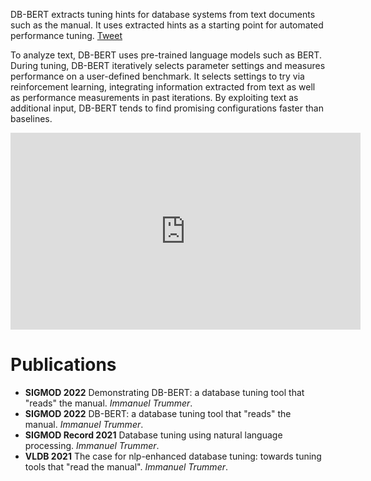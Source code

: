 DB-BERT extracts tuning hints for database systems from text documents such as the manual. It uses extracted hints as a starting point for automated performance tuning. <a class="twitter-share-button"
  href="https://twitter.com/intent/tweet?text=DB-BERT%20mines%20hints%20for%20database%20tuning%20from%20text%20documents%20-%20check%20it%20out%21%20%40ImmanuelTrummer%20%23NLP%20%23ML%20%23AI%20%23Databases">
Tweet</a><script async src="https://platform.twitter.com/widgets.js" charset="utf-8"></script>

To analyze text, DB-BERT uses pre-trained language models such as BERT. During tuning, DB-BERT iteratively selects parameter settings and measures performance on a user-defined benchmark. It selects settings to try via reinforcement learning, integrating information extracted from text as well as performance measurements in past iterations. By exploiting text as additional input, DB-BERT tends to find promising configurations faster than baselines.

<p align="center">
<iframe width="560" height="315" src="https://www.youtube.com/embed/JFQbrK5GgFk" title="YouTube video player" frameborder="0" allow="accelerometer; autoplay; clipboard-write; encrypted-media; gyroscope; picture-in-picture" allowfullscreen></iframe>
</p>

# Publications

- **SIGMOD 2022** Demonstrating DB-BERT: a database tuning tool that "reads" the manual. _Immanuel Trummer_.
- **SIGMOD 2022** DB-BERT: a database tuning tool that "reads" the manual. _Immanuel Trummer_.
- **SIGMOD Record 2021** Database tuning using natural language processing. _Immanuel Trummer_.
- **VLDB 2021** The case for nlp-enhanced database tuning: towards tuning tools that "read the manual". _Immanuel Trummer_.
